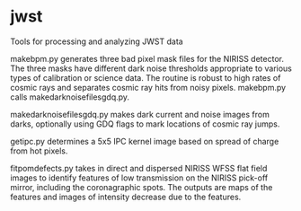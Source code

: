 # jwst
Tools for processing and analyzing JWST data

makebpm.py generates three bad pixel mask files for the NIRISS detector. 
The three masks have different dark noise thresholds appropriate to various types of calibration or science data.
The routine is robust to high rates of cosmic rays and separates cosmic ray hits from noisy pixels. makebpm.py calls makedarknoisefilesgdq.py.

makedarknoisefilesgdq.py makes dark current and noise images from darks, optionally using GDQ flags to mark locations of cosmic ray jumps.

getipc.py determines a 5x5 IPC kernel image based on spread of charge from hot pixels.

fitpomdefects.py takes in direct and dispersed NIRISS WFSS flat field images to identify features of low transmission on the NIRISS pick-off mirror, including the coronagraphic spots. The outputs are maps of the features and images of intensity decrease due to the features. 
